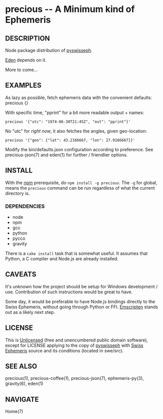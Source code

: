 precious -- A Minimum kind of Ephemeris
=======================================

## DESCRIPTION

Node package distribution of
[pyswisseph](http://pypi.python.org/pypi/pyswisseph).

[Eden](http://www.astrolin.com/to/eden) depends on it.

More to come...


## EXAMPLES
As lazy as possible, fetch ephemeris data with the convenient defaults:
    precious {}

With specific time, "pprint" for a bit more readable output + names:

    precious '{"utc": "1974-06-30T21:45Z", "out": "pprint"}'

No "utc" for *right now*, it also fetches the angles, given geo-location:

    precious '{"geo": {"lat": 43.2166667, "lon": 27.9166667}}'

Modify the bin/defaults.json configuration according to preference.
See precious-json(7) and eden(1) for further / friendlier options.


## INSTALL

With the [npm](http://npmjs.org/) prerequisite, do `npm install -g precious`.
The `-g` for global, means the `precious` command can be run
regardless of what the current directory is.

### DEPENDENCIES

* node
* npm
* gcc
* python
* pycco
* gravity

There is a `cake install` task that is somewhat useful.  It assumes that
Python, a C compiler and Node.js are already installed.


## CAVEATS

It's unknown how the project should be setup for Windows development / use.
Contribution of such instructions would be great to have.

Some day, it would be preferable to have Node.js bindings directly to
the Swiss Ephemeris, without going through Python or FFI.
[Emscripten](http://emscripten.org) stands out as a likely next step.


## LICENSE

This is [Unlicensed](http://astrolet.github.com/precious/UNLICENSE.html) (free
and unencumbered public domain software), except for LICENSE applying to the
copy of [pyswisseph](http://pypi.python.org/pypi/pyswisseph)
with [Swiss Ephemeris](http://www.astro.com/swisseph) source
and its conditions (located in swe/src).


## SEE ALSO

precious(1), precious-coffee(1), precious-json(7), ephemeris-py(3), gravity(6),
eden(1)


## NAVIGATE

Home(7)
